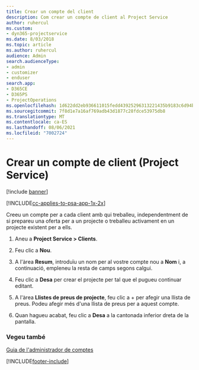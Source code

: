 ```yaml
---
title: Crear un compte del client
description: Com crear un compte de client al Project Service
author: ruhercul
ms.custom:
- dyn365-projectservice
ms.date: 8/03/2018
ms.topic: article
ms.author: ruhercul
audience: Admin
search.audienceType:
- admin
- customizer
- enduser
search.app:
- D365CE
- D365PS
- ProjectOperations
ms.openlocfilehash: 1d622dd2eb936611015fedd43925296313221435b9183c6d94bc6e6538518770
ms.sourcegitcommit: 7f8d1e7a16af769adb43d1877c28fdce53975db8
ms.translationtype: MT
ms.contentlocale: ca-ES
ms.lasthandoff: 08/06/2021
ms.locfileid: "7002724"
---
```

# <a name="create-a-customer-account-project-service"></a>Crear un compte de client (Project Service)

[!include [banner](../includes/psa-now-project-operations.md)]

[!INCLUDE[cc-applies-to-psa-app-1x-2x](../includes/cc-applies-to-psa-app-1x-2x.md)]

Creeu un compte per a cada client amb qui treballeu, independentment de si prepareu una oferta per a un projecte o treballeu activament en un projecte existent per a ells.  
  
1.  Aneu a **Project Service > Clients**.  
  
2.  Feu clic a **Nou**.  
  
3.  A l'àrea **Resum**, introduïu un nom per al vostre compte nou a **Nom** i, a continuació, empleneu la resta de camps segons calgui.  
  
4.  Feu clic a **Desa** per crear el projecte per tal que el pugueu continuar editant.  
  
5.  A l'àrea **Llistes de preus de projecte**, feu clic a + per afegir una llista de preus. Podeu afegir més d'una llista de preus per a aquest compte.  
  
6.  Quan hagueu acabat, feu clic a **Desa** a la cantonada inferior dreta de la pantalla.  
  
### <a name="see-also"></a>Vegeu també  
 [Guia de l'administrador de comptes](../psa/account-manager-guide.md)


[!INCLUDE[footer-include](../includes/footer-banner.md)]